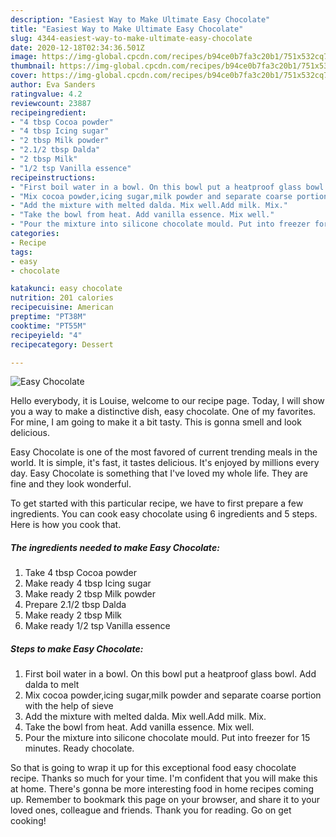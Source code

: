 ```yaml
---
description: "Easiest Way to Make Ultimate Easy Chocolate"
title: "Easiest Way to Make Ultimate Easy Chocolate"
slug: 4344-easiest-way-to-make-ultimate-easy-chocolate
date: 2020-12-18T02:34:36.501Z
image: https://img-global.cpcdn.com/recipes/b94ce0b7fa3c20b1/751x532cq70/easy-chocolate-recipe-main-photo.jpg
thumbnail: https://img-global.cpcdn.com/recipes/b94ce0b7fa3c20b1/751x532cq70/easy-chocolate-recipe-main-photo.jpg
cover: https://img-global.cpcdn.com/recipes/b94ce0b7fa3c20b1/751x532cq70/easy-chocolate-recipe-main-photo.jpg
author: Eva Sanders
ratingvalue: 4.2
reviewcount: 23887
recipeingredient:
- "4 tbsp Cocoa powder"
- "4 tbsp Icing sugar"
- "2 tbsp Milk powder"
- "2.1/2 tbsp Dalda"
- "2 tbsp Milk"
- "1/2 tsp Vanilla essence"
recipeinstructions:
- "First boil water in a bowl. On this bowl put a heatproof glass bowl. Add dalda to melt"
- "Mix cocoa powder,icing sugar,milk powder and separate coarse portion with the help of sieve"
- "Add the mixture with melted dalda. Mix well.Add milk. Mix."
- "Take the bowl from heat. Add vanilla essence. Mix well."
- "Pour the mixture into silicone chocolate mould. Put into freezer for 15 minutes. Ready chocolate."
categories:
- Recipe
tags:
- easy
- chocolate

katakunci: easy chocolate 
nutrition: 201 calories
recipecuisine: American
preptime: "PT38M"
cooktime: "PT55M"
recipeyield: "4"
recipecategory: Dessert

---
```



![Easy Chocolate](https://img-global.cpcdn.com/recipes/b94ce0b7fa3c20b1/751x532cq70/easy-chocolate-recipe-main-photo.jpg)

Hello everybody, it is Louise, welcome to our recipe page. Today, I will show you a way to make a distinctive dish, easy chocolate. One of my favorites. For mine, I am going to make it a bit tasty. This is gonna smell and look delicious.



Easy Chocolate is one of the most favored of current trending meals in the world. It is simple, it's fast, it tastes delicious. It's enjoyed by millions every day. Easy Chocolate is something that I've loved my whole life. They are fine and they look wonderful.


To get started with this particular recipe, we have to first prepare a few ingredients. You can cook easy chocolate using 6 ingredients and 5 steps. Here is how you cook that.

<!--inarticleads1-->

##### The ingredients needed to make Easy Chocolate:

1. Take 4 tbsp Cocoa powder
1. Make ready 4 tbsp Icing sugar
1. Make ready 2 tbsp Milk powder
1. Prepare 2.1/2 tbsp Dalda
1. Make ready 2 tbsp Milk
1. Make ready 1/2 tsp Vanilla essence




<!--inarticleads2-->

##### Steps to make Easy Chocolate:

1. First boil water in a bowl. On this bowl put a heatproof glass bowl. Add dalda to melt
1. Mix cocoa powder,icing sugar,milk powder and separate coarse portion with the help of sieve
1. Add the mixture with melted dalda. Mix well.Add milk. Mix.
1. Take the bowl from heat. Add vanilla essence. Mix well.
1. Pour the mixture into silicone chocolate mould. Put into freezer for 15 minutes. Ready chocolate.




So that is going to wrap it up for this exceptional food easy chocolate recipe. Thanks so much for your time. I'm confident that you will make this at home. There's gonna be more interesting food in home recipes coming up. Remember to bookmark this page on your browser, and share it to your loved ones, colleague and friends. Thank you for reading. Go on get cooking!

